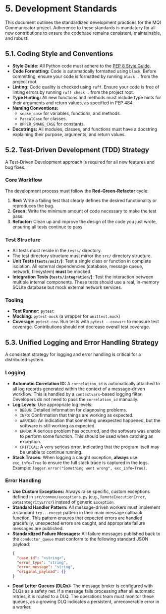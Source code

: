 # 5. Development Standards

This document outlines the standardized development practices for the MQI Communicator project. Adherence to these standards is mandatory for all new contributions to ensure the codebase remains consistent, maintainable, and robust.

## 5.1. Coding Style and Conventions

*   **Style Guide:** All Python code must adhere to the [PEP 8 Style Guide](https://www.python.org/dev/peps/pep-0008/).
*   **Code Formatting:** Code is automatically formatted using `black`. Before committing, ensure your code is formatted by running `black .` from the project root.
*   **Linting:** Code quality is checked using `ruff`. Ensure your code is free of linting errors by running `ruff check .` from the project root.
*   **Type Hinting:** All new functions and methods must include type hints for their arguments and return values, as specified in PEP 484.
*   **Naming Conventions:**
    *   `snake_case` for variables, functions, and methods.
    *   `PascalCase` for classes.
    *   `UPPER_SNAKE_CASE` for constants.
*   **Docstrings:** All modules, classes, and functions must have a docstring explaining their purpose, arguments, and return values.

## 5.2. Test-Driven Development (TDD) Strategy

A Test-Driven Development approach is required for all new features and bug fixes.

### Core Workflow
The development process must follow the **Red-Green-Refactor** cycle:
1.  **Red:** Write a failing test that clearly defines the desired functionality or reproduces the bug.
2.  **Green:** Write the minimum amount of code necessary to make the test pass.
3.  **Refactor:** Clean up and improve the design of the code you just wrote, ensuring all tests continue to pass.

### Test Structure
*   All tests must reside in the `tests/` directory.
*   The test directory structure must mirror the `src/` directory structure.
*   **Unit Tests (`tests/unit/`)**: Test a single class or function in complete isolation. All external dependencies (database, message queue, network, filesystem) **must** be mocked.
*   **Integration Tests (`tests/integration/`)**: Test the interaction between multiple internal components. These tests should use a real, in-memory SQLite database but mock external network services.

### Tooling
*   **Test Runner:** `pytest`
*   **Mocking:** `pytest-mock` (a wrapper for `unittest.mock`)
*   **Coverage:** `pytest-cov`. Run tests with `pytest --cov=src` to measure test coverage. Contributions should not decrease overall test coverage.

## 5.3. Unified Logging and Error Handling Strategy

A consistent strategy for logging and error handling is critical for a distributed system.

### Logging
*   **Automatic Correlation ID:** A `correlation_id` is automatically attached to all log records generated within the context of a message-driven workflow. This is handled by a `contextvars`-based logging filter. Developers do not need to pass the `correlation_id` manually.
*   **Log Levels:** Use appropriate log levels:
    *   `DEBUG`: Detailed information for diagnosing problems.
    *   `INFO`: Confirmation that things are working as expected.
    *   `WARNING`: An indication that something unexpected happened, but the software is still working as expected.
    *   `ERROR`: A serious problem has occurred, and the software was unable to perform some function. This should be used when catching an exception.
    *   `CRITICAL`: A very serious error, indicating that the program itself may be unable to continue running.
*   **Stack Traces:** When logging a caught exception, **always** use `exc_info=True` to ensure the full stack trace is captured in the logs. Example: `logger.error("Something went wrong", exc_info=True)`.

### Error Handling
*   **Use Custom Exceptions:** Always raise specific, custom exceptions defined in `src/common/exceptions.py` (e.g., `RemoteExecutionError`, `DataIntegrityError`) instead of generic `Exception`.
*   **Standard Handler Pattern:** All message-driven workers must implement a standard `try...except` pattern in their main message callback function. This pattern ensures that expected errors are handled gracefully, unexpected errors are caught, and appropriate failure messages are published.
*   **Standardized Failure Messages:** All failure messages published back to the `conductor_queue` must conform to the following standard JSON payload:
    ```json
    {
      "case_id": "<string>",
      "error_type": "string",
      "error_message": "string",
      "original_payload": {}
    }
    ```
*   **Dead Letter Queues (DLQs):** The message broker is configured with DLQs as a safety net. If a message fails processing after all automatic retries, it is routed to a DLQ. The operations team must monitor these queues, as a growing DLQ indicates a persistent, unrecoverable error in a worker.

